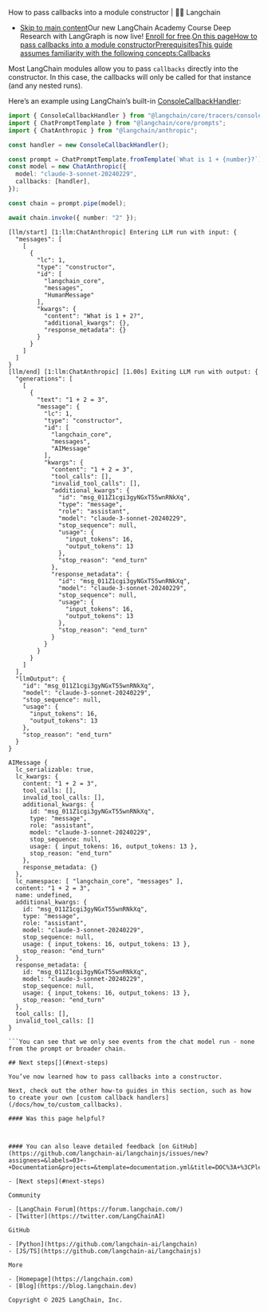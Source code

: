 How to pass callbacks into a module constructor | 🦜️🔗 Langchain
- [Skip to main content](#__docusaurus_skipToContent_fallback)Our new LangChain Academy Course Deep Research with LangGraph is now live! [Enroll for free](https://academy.langchain.com/courses/deep-research-with-langgraph/?utm_medium=internal&utm_source=docs&utm_campaign=q3-2025_deep-research-course_co).[On this pageHow to pass callbacks into a module constructorPrerequisitesThis guide assumes familiarity with the following concepts:Callbacks](/docs/concepts/callbacks)

Most LangChain modules allow you to pass `callbacks` directly into the constructor. In this case, the callbacks will only be called for that instance (and any nested runs).

Here’s an example using LangChain’s built-in [ConsoleCallbackHandler](https://api.js.langchain.com/classes/langchain_core.tracers_console.ConsoleCallbackHandler.html):

```typescript
import { ConsoleCallbackHandler } from "@langchain/core/tracers/console";
import { ChatPromptTemplate } from "@langchain/core/prompts";
import { ChatAnthropic } from "@langchain/anthropic";

const handler = new ConsoleCallbackHandler();

const prompt = ChatPromptTemplate.fromTemplate(`What is 1 + {number}?`);
const model = new ChatAnthropic({
  model: "claude-3-sonnet-20240229",
  callbacks: [handler],
});

const chain = prompt.pipe(model);

await chain.invoke({ number: "2" });

```

```text
[llm/start] [1:llm:ChatAnthropic] Entering LLM run with input: {
  "messages": [
    [
      {
        "lc": 1,
        "type": "constructor",
        "id": [
          "langchain_core",
          "messages",
          "HumanMessage"
        ],
        "kwargs": {
          "content": "What is 1 + 2?",
          "additional_kwargs": {},
          "response_metadata": {}
        }
      }
    ]
  ]
}
[llm/end] [1:llm:ChatAnthropic] [1.00s] Exiting LLM run with output: {
  "generations": [
    [
      {
        "text": "1 + 2 = 3",
        "message": {
          "lc": 1,
          "type": "constructor",
          "id": [
            "langchain_core",
            "messages",
            "AIMessage"
          ],
          "kwargs": {
            "content": "1 + 2 = 3",
            "tool_calls": [],
            "invalid_tool_calls": [],
            "additional_kwargs": {
              "id": "msg_011Z1cgi3gyNGxT55wnRNkXq",
              "type": "message",
              "role": "assistant",
              "model": "claude-3-sonnet-20240229",
              "stop_sequence": null,
              "usage": {
                "input_tokens": 16,
                "output_tokens": 13
              },
              "stop_reason": "end_turn"
            },
            "response_metadata": {
              "id": "msg_011Z1cgi3gyNGxT55wnRNkXq",
              "model": "claude-3-sonnet-20240229",
              "stop_sequence": null,
              "usage": {
                "input_tokens": 16,
                "output_tokens": 13
              },
              "stop_reason": "end_turn"
            }
          }
        }
      }
    ]
  ],
  "llmOutput": {
    "id": "msg_011Z1cgi3gyNGxT55wnRNkXq",
    "model": "claude-3-sonnet-20240229",
    "stop_sequence": null,
    "usage": {
      "input_tokens": 16,
      "output_tokens": 13
    },
    "stop_reason": "end_turn"
  }
}

```

```text
AIMessage {
  lc_serializable: true,
  lc_kwargs: {
    content: "1 + 2 = 3",
    tool_calls: [],
    invalid_tool_calls: [],
    additional_kwargs: {
      id: "msg_011Z1cgi3gyNGxT55wnRNkXq",
      type: "message",
      role: "assistant",
      model: "claude-3-sonnet-20240229",
      stop_sequence: null,
      usage: { input_tokens: 16, output_tokens: 13 },
      stop_reason: "end_turn"
    },
    response_metadata: {}
  },
  lc_namespace: [ "langchain_core", "messages" ],
  content: "1 + 2 = 3",
  name: undefined,
  additional_kwargs: {
    id: "msg_011Z1cgi3gyNGxT55wnRNkXq",
    type: "message",
    role: "assistant",
    model: "claude-3-sonnet-20240229",
    stop_sequence: null,
    usage: { input_tokens: 16, output_tokens: 13 },
    stop_reason: "end_turn"
  },
  response_metadata: {
    id: "msg_011Z1cgi3gyNGxT55wnRNkXq",
    model: "claude-3-sonnet-20240229",
    stop_sequence: null,
    usage: { input_tokens: 16, output_tokens: 13 },
    stop_reason: "end_turn"
  },
  tool_calls: [],
  invalid_tool_calls: []
}

```You can see that we only see events from the chat model run - none from the prompt or broader chain.

## Next steps[​](#next-steps)

You’ve now learned how to pass callbacks into a constructor.

Next, check out the other how-to guides in this section, such as how to create your own [custom callback handlers](/docs/how_to/custom_callbacks).

#### Was this page helpful?



#### You can also leave detailed feedback [on GitHub](https://github.com/langchain-ai/langchainjs/issues/new?assignees=&labels=03+-+Documentation&projects=&template=documentation.yml&title=DOC%3A+%3CPlease+write+a+comprehensive+title+after+the+%27DOC%3A+%27+prefix%3E).

- [Next steps](#next-steps)

Community

- [LangChain Forum](https://forum.langchain.com/)
- [Twitter](https://twitter.com/LangChainAI)

GitHub

- [Python](https://github.com/langchain-ai/langchain)
- [JS/TS](https://github.com/langchain-ai/langchainjs)

More

- [Homepage](https://langchain.com)
- [Blog](https://blog.langchain.dev)

Copyright © 2025 LangChain, Inc.